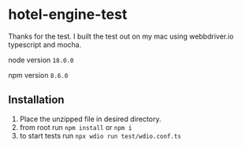 # hotel-engine-test

Thanks for the test.  I built the test out on my mac using webbdriver.io typescript and mocha.

node version `18.0.0`

npm version `8.6.0`


## Installation

1. Place the unzipped file in desired directory.
2. from root run `npm install` or `npm i`
3. to start tests run `npx wdio run test/wdio.conf.ts`

